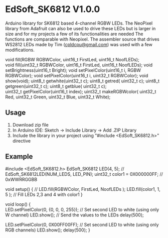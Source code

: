 # EdSoft_SK6812 V1.0.0
Arduino library for SK6812 based 4-channel RGBW LEDs.
The NeoPixel library from Adafruit can also be used to drive these LEDs but is larger in size and 
for my projects a few of its functionalities are needed
The functions are comparable with Neopixel.
The assembler source that drives WS2812 LEDs made by Tim (cpldcpu@gmail.com) was used with a few modifications.

void     fill(RGBW RGBWColor, uint16_t FirstLed, uint16_t NoofLEDs);	
void     fill(uint32_t RGBWColor, uint16_t FirstLed, uint16_t NoofLEDs);
void     setBrightness(uint16_t Bright);
void     setPixelColor(uint16_t i, RGBW RGBWColor);	
void     setPixelColor(uint16_t i, uint32_t RGBWColor);
void     show(void);
uint8_t  getwhite(uint32_t c);
uint8_t  getred(  uint32_t c);
uint8_t  getgreen(uint32_t c);
uint8_t  getblue( uint32_t c);	
uint32_t getPixelColor(uint16_t index);
uint32_t makeRGBWcolor( uint32_t Red, uint32_t Green, uint32_t Blue, uint32_t White);	


## Usage
1. Download zip file
2. In Arduino IDE: Sketch -> Include Library -> Add .ZIP Library
3. Include the library in your project using "#include <EdSoft_SK6812.h>" directive


## Example

#include <EdSoft_SK6812.h>
EdSoft_SK6812 LED(4, 5);                  // EdSoft_SK6812LED(NUM_LEDS, LED_PIN);
uint32_t color1 = 0X000000FF;             // 0xWWRRGGBB  

void setup() 
{                                         // LED.fill(RGBWColor, FirstLed, NoofLEDs );
  LED.fill(color1, 1, 5 );                // Fill LEDs 2,3 and 4 with color1 
}

void loop() 
{  
 LED.setPixelColor(0, {0, 0, 0, 255});    // Set second LED to white (using only W channel)
 LED.show();                              // Send the values to the LEDs
 delay(500);
  
 LED.setPixelColor(0, 0X00FF00FF);        // Set second LED to white (using only RGB channels)
 LED.show();
 delay(500);
}




